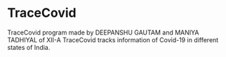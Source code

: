 # TraceCovid
TraceCovid program made by DEEPANSHU GAUTAM and MANIYA TADHIYAL of XII-A
TraceCovid tracks information of Covid-19 in different states of India.
